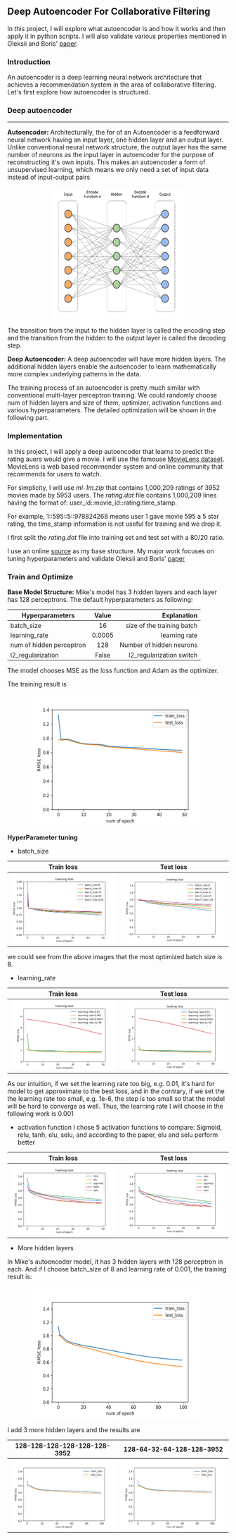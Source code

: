 ## Deep Autoencoder For Collaborative Filtering

In this project, I will explore what autoencoder is and how it works and then apply it in python scripts. I will also validate various properties mentioned in Oleksii and Boris' [paper](https://arxiv.org/pdf/1708.01715.pdf). 

### Introduction
An autoencoder is a deep learning neural network architecture that achieves a recommendation system in the area of collaborative filtering. Let's first explore how autoencoder is structured. 

### Deep autoencoder
****
**Autoencoder:**
Architecturally, the for of an Autoencoder is a feedforward neural network having an input layer, one hidden layer and an output layer. Unlike conventional neural network structure, the output layer has the same number of neurons as the input layer in autoencoder for the purpose of reconstructing it's own inputs. This makes an autoencoder a form of unsupervised learning, which means we only need a set of input data instead of input-output pairs

<p align="center">
  <img width="300" height="300" src="https://github.com/butroy/movie-autoencoder/blob/master/plots/Fig1.png">
</p>

The transition from the input to the hidden layer is called the encoding step and the transition from the hidden to the output layer is called the decoding step. 

**Deep Autoencoder:**
A deep autoencoder will have more hidden layers. The additional hidden layers enable the autoencoder to learn mathematically more complex underlying patterns in the data. 

The training process of an autoencoder is pretty much similar with conventional multi-layer perceptron training. We could randomly choose num of hidden layers and size of them, optimizer, activation functions and various hyperparameters. The detailed optimization will be shown in the following part.

### Implementation
In this project, I will apply a deep autoencoder that learns to predict the rating auers would give a movie. I will use the famouse [MovieLens dataset](https://grouplens.org/datasets/movielens/). MovieLens is web based recommender system and online community that recommends for users to watch.

For simplicity, I will use *ml-1m.zip* that contains 1,000,209 ratings of 3952 movies made by 5953 users. The *rating.dat* file contains 1,000,209 lines having the format of: user_id::movie_id::rating:time_stamp.

For example, 1::595::5::978824268 means user 1 gave movie 595 a 5 star rating, the time_stamp information is not useful for training and we drop it.

I first split the *rating.dat* file into training set and test set with a 80/20 ratio. 

I use an online [source](https://github.com/mikelaidata/autoencoder) as my base structure. My major work focuses on tuning hyperparameters and validate Oleksii and Boris' [paper](https://arxiv.org/pdf/1708.01715.pdf)

### Train and Optimize 
**Base Model Structure:**
Mike's model has 3 hidden layers and each layer has 128 perceptrons. The default hyperparameters as following:

| Hyperparameters| Value         | Explanation  |
| -------------  |:-------------:| -----:|
| batch_size     | 16            | size of the training batch|
| learning_rate  | 0.0005        | learning rate |
| num of hidden perceptron  | 128    | Number of hidden neurons |
| l2_regularization | False | l2_regularization switch|

The model chooses MSE as the loss function and Adam as the optimizer.

The training result is
<p align="center">
  <img width="400" height="300" src="https://github.com/butroy/movie-autoencoder/blob/master/plots/p1_original_loss.png">
</p>

**HyperParameter tuning**

* batch_size

Train loss           |  Test loss
:-------------------------:|:-------------------------:
![](https://github.com/butroy/movie-autoencoder/blob/master/plots/p1_batch_size_train.png)  |  ![](https://github.com/butroy/movie-autoencoder/blob/master/plots/p1_batch_size_test.png)

we could see from the above images that the most optimized batch size is 8.

* learning_rate

Train loss           |  Test loss
:-------------------------:|:-------------------------:
![](https://github.com/butroy/movie-autoencoder/blob/master/plots/p1_learning_rate_training.png)  |  ![](https://github.com/butroy/movie-autoencoder/blob/master/plots/p1_learning_rate_testing.png)

As our intuition, if we set the learning rate too big, e.g. 0.01, it's hard for model to get approximate to the best loss, and in the contrary, if we set the the learning rate too small, e.g. 1e-6, the step is too small so that the model will be hard to converge as well. Thus, the learning rate I will choose in the following work is 0.001

* activation function
I chose 5 activation functions to compare: Sigmoid, relu, tanh, elu, selu, and according to the paper, elu and selu perform better

Train loss           |  Test loss
:-------------------------:|:-------------------------:
![](https://github.com/butroy/movie-autoencoder/blob/master/plots/act_func_train.png)  |  ![](https://github.com/butroy/movie-autoencoder/blob/master/plots/act_func_test.png)


* More hidden layers

In Mike's autoencoder model, it has 3 hidden layers with 128 perceptron in each. And if I choose batch_size of 8 and learning rate of 0.001, the training result is: 

<p align="center">
  <img width="400" height="300" src="https://github.com/butroy/movie-autoencoder/blob/master/plots/p1_original_layer.png">
</p>

I add 3 more hidden layers and the results are


128-128-128-128-128-128-3952            |  128-64-32-64-128-128-3952  
:-------------------------:|:-------------------------:
![](https://github.com/butroy/movie-autoencoder/blob/master/plots/p2_128_128_128_layer.png)  |  ![](https://github.com/butroy/movie-autoencoder/blob/master/plots/p2_128_64_32_layer.png)





